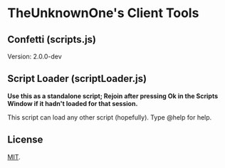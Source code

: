# TheUnknownOne's Client Tools

## Confetti (scripts.js)
Version: 2.0.0-dev

## Script Loader (scriptLoader.js)

**Use this as a standalone script; Rejoin after pressing Ok in the Scripts Window if it hadn't loaded for that session.**

This script can load any other script (hopefully). Type @help for help.

## License

[MIT](LICENSE.txt).

